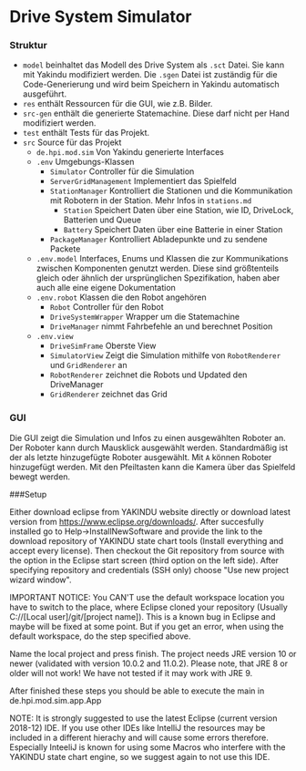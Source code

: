 # Drive System Simulator

### Struktur
- `model` beinhaltet das Modell des Drive System als `.sct` Datei.
  Sie kann mit Yakindu modifiziert werden. 
  Die `.sgen` Datei ist zuständig für die Code-Generierung und wird beim Speichern in Yakindu automatisch ausgeführt.
- `res` enthält Ressourcen für die GUI, wie z.B. Bilder.
- `src-gen` enthält die generierte Statemachine. Diese darf nicht per Hand modifiziert werden.
- `test` enthält Tests für das Projekt.
- `src` Source für das Projekt
  - `de.hpi.mod.sim` Von Yakindu generierte Interfaces
  - `.env` Umgebungs-Klassen 
    - `Simulator` Controller für die Simulation
    - `ServerGridManagement` Implementiert das Spielfeld
    - `StationManager` Kontrolliert die Stationen und die Kommunikation mit Robotern in der Station. Mehr Infos in `stations.md`
      - `Station` Speichert Daten über eine Station, wie ID, DriveLock, Batterien und Queue
      - `Battery` Speichert Daten über eine Batterie in einer Station
    - `PackageManager` Kontrolliert Abladepunkte und zu sendene Packete
  - `.env.model` Interfaces, Enums und Klassen die zur Kommunikations zwischen Komponenten genutzt werden. Diese sind größtenteils gleich oder ähnlich der ursprünglichen Spezifikation, haben aber auch alle eine eigene Dokumentation
  - `.env.robot` Klassen die den Robot angehören
    - `Robot` Controller für den Robot
    - `DriveSystemWrapper` Wrapper um die Statemachine
    - `DriveManager` nimmt Fahrbefehle an und berechnet Position
  - `.env.view`
    - `DriveSimFrame` Oberste View
    - `SimulatorView` Zeigt die Simulation mithilfe von `RobotRenderer` und `GridRenderer` an
    - `RobotRenderer` zeichnet die Robots und Updated den DriveManager
    - `GridRenderer` zeichnet das Grid

### GUI
Die GUI zeigt die Simulation und Infos zu einen ausgewählten Roboter an.
Der Roboter kann durch Mausklick ausgewählt werden.
Standardmäßig ist der als letzte hinzugefügte Roboter ausgewählt.
Mit `A` können Roboter hinzugefügt werden.
Mit den Pfeiltasten kann die Kamera über das Spielfeld bewegt werden.

###Setup

Either download eclipse from YAKINDU website directly or download latest version from https://www.eclipse.org/downloads/. After succesfully installed go to Help->InstallNewSoftware
and provide the link to the download repository of YAKINDU state chart tools (Install everything and accept every license). Then checkout the Git repository from source with the option in the Eclipse start screen (third option on the left side). After specifying repository and credentials (SSH only) choose "Use new project wizard window".

IMPORTANT NOTICE: You CAN'T use the default workspace location you have to switch to the place, where Eclipse cloned your repository (Usually C://[Local user]/git/[project name]). This is a known bug in Eclipse and maybe will be fixed at some point. But if you get an error, when using the default workspace, do the step specified above.

Name the local project and press finish. The project needs JRE version 10 or newer (validated with version 10.0.2 and 11.0.2). Please note, that JRE 8 or older will not work! We have not tested if it may work with JRE 9.

After finished these steps you should be able to execute the main in de.hpi.mod.sim.app.App

NOTE: It is strongly suggested to use the latest Eclipse (current version 2018-12) IDE. If you use other IDEs like IntelliJ the resources may be included in a different hierachy and will cause some errors therefore. Especially InteeliJ is known for using some Macros who interfere with the YAKINDU state chart engine, so we suggest again to not use this IDE.